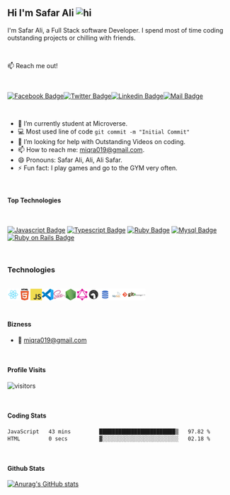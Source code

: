 ## Hi I'm Safar Ali <img src="https://user-images.githubusercontent.com/1303154/88677602-1635ba80-d120-11ea-84d8-d263ba5fc3c0.gif" width="28px" alt="hi">

I'm Safar Ali, a Full Stack software Developer. I spend most of time coding outstanding projects or chilling with friends.

<br/>

:mailbox: Reach me out!

<br/>

[![Facebook Badge](https://img.shields.io/twitter/url?label=Safar%20Ali&logo=Facebook&style=social&url=https%3A%2F%2Fwww.facebook.com%2Fsafarali.mohsini%2F)](https://www.facebook.com/safarali.mohsini/)[![Twitter Badge](https://img.shields.io/twitter/url?label=Safar%20Ali&style=social&url=https%3A%2F%2Ftwitter.com%2FSafarAli999)](https://twitter.com/safarali999)[![Linkedin Badge](https://img.shields.io/twitter/url?label=Safar%20Ali&logo=linkedIn&style=social&url=https%3A%2F%2Fwww.linkedin.com%2Fin%2Fsafar-ali999%2F)](https://www.linkedin.com/in/safar-ali999/)[![Mail Badge](https://img.shields.io/twitter/url?label=miqra019%40gmail.com&logo=Gmail&style=social&url=https%3A%2F%2Fmail.google.com%2Fmail%2Fu%2F1%2F%23inbox)](mailto:miqra019@gmail.com)

<br/>

<!-- TODO: Add last video link -->

- 🔭 I’m currently student at Microverse.
- :computer: Most used line of code `git commit -m "Initial Commit"`
- 🤔 I’m looking for help with Outstanding Videos on coding.
- 📫 How to reach me: miqra019@gmail.com.
- 😄 Pronouns: Safar Ali, Ali, Ali Safar.
- ⚡ Fun fact: I play games and go to the GYM very often.

<br/>

#### Top Technologies

<br/>

<!-- TODO: Make technologies links takes you to repositories -->

[![Javascript Badge](https://img.shields.io/twitter/url?color=yellow&label=Javascript&logo=Javascript&style=for-the-badge&url=https%3A%2F%2Fmail.google.com%2Fmail%2Fu%2F1%2F)](#) [![Typescript Badge](https://img.shields.io/twitter/url?color=blue&label=React&logo=react&style=for-the-badge&url=https%3A%2F%2Fmail.google.com%2Fmail%2Fu%2F1%2F%23inbox)](#) [![Ruby Badge](https://img.shields.io/twitter/url?color=red&label=Ruby&logo=Ruby&logoColor=red&style=for-the-badge&url=https%3A%2F%2Fmail.google.com%2Fmail%2Fu%2F1%2F)](#) [![Mysql Badge](https://img.shields.io/twitter/url?color=red&label=MySql&logo=Mysql&logoColor=red&style=for-the-badge&url=https%3A%2F%2Fwww.linkedin.com%2Fnotifications%2F)](#)[![Ruby on Rails Badge](https://img.shields.io/twitter/url?color=red&label=Ruby%20on%20Rails&logo=Ruby%20on%20Rails&logoColor=red&style=for-the-badge&url=https%3A%2F%2Fmail.google.com%2Fmail%2Fu%2F1%2F)](#)

<br/>

### Technologies
<br/>

<img align="left" alt="React" width="26px" src="https://raw.githubusercontent.com/github/explore/80688e429a7d4ef2fca1e82350fe8e3517d3494d/topics/react/react.png" />

<img align="left" alt="HTML5" width="26px" src="https://raw.githubusercontent.com/github/explore/80688e429a7d4ef2fca1e82350fe8e3517d3494d/topics/html/html.png" />

<img align="left" alt="JavaScript" width="26px" src="https://raw.githubusercontent.com/github/explore/80688e429a7d4ef2fca1e82350fe8e3517d3494d/topics/javascript/javascript.png" />

<img align="left" alt="Visual Studio Code" width="26px" src="https://raw.githubusercontent.com/github/explore/80688e429a7d4ef2fca1e82350fe8e3517d3494d/topics/visual-studio-code/visual-studio-code.png" />

<img align="left" alt="Sass" width="26px" src="https://raw.githubusercontent.com/github/explore/80688e429a7d4ef2fca1e82350fe8e3517d3494d/topics/sass/sass.png" />

<img align="left" alt="Node.js" width="26px" src="https://raw.githubusercontent.com/github/explore/80688e429a7d4ef2fca1e82350fe8e3517d3494d/topics/nodejs/nodejs.png" />

<img align="left" alt="GraphQL" width="26px" src="https://raw.githubusercontent.com/github/explore/80688e429a7d4ef2fca1e82350fe8e3517d3494d/topics/graphql/graphql.png" />

<img align="left" alt="Deno" width="26px" src="https://raw.githubusercontent.com/github/explore/361e2821e2dea67711cde99c9c40ed357061cf27/topics/deno/deno.png" />

<img align="left" alt="SQL" width="26px" src="https://raw.githubusercontent.com/github/explore/80688e429a7d4ef2fca1e82350fe8e3517d3494d/topics/sql/sql.png" />

<img align="left" alt="MySQL" width="26px" src="https://raw.githubusercontent.com/github/explore/80688e429a7d4ef2fca1e82350fe8e3517d3494d/topics/mysql/mysql.png" />

<img align="left" alt="Git" width="26px" src="https://raw.githubusercontent.com/github/explore/80688e429a7d4ef2fca1e82350fe8e3517d3494d/topics/git/git.png" />

<img align="left" alt="MongoDB" width="26px" src="https://raw.githubusercontent.com/github/explore/80688e429a7d4ef2fca1e82350fe8e3517d3494d/topics/mongodb/mongodb.png" />

<br/>
<br/>
<br/>


#### Bizness

- :email: miqra019@gmail.com

<br/>

#### Profile Visits 

![visitors](https://visitor-badge.glitch.me/badge?page_id=safar1212.safar1212)

<br/>

#### Coding Stats

<!--START_SECTION:waka-->

```text
JavaScript   43 mins         ████████████████████████▒   97.82 %
HTML         0 secs          ▓░░░░░░░░░░░░░░░░░░░░░░░░   02.18 %
```

<!--END_SECTION:waka-->

<br/>

#### Github Stats

[![Anurag's GitHub stats](https://github-readme-stats.vercel.app/api?username=safar1212&show_icons=true&theme=radical)](https://github.com/safar1212/github-readme-stats)

<br/>
